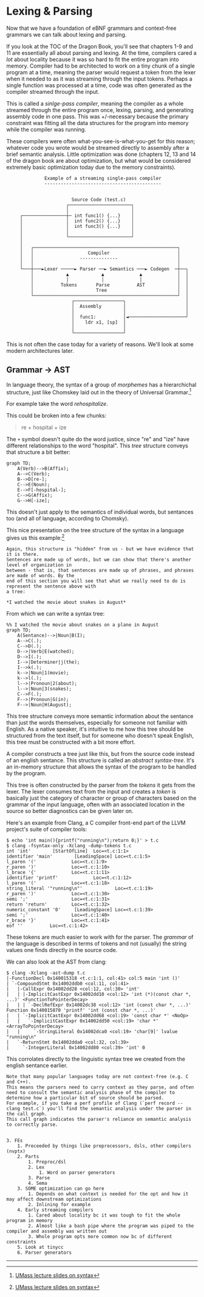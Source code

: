 # Lexing & Parsing

Now that we have a foundation of eBNF grammars and context-free grammars we can talk about lexing and parsing.

If you look at the TOC of the Dragon Book, you'll see that chapters 1-9 and 11 are essentially all about parsing and lexing.
At the time, compilers cared a *lot* about locality because it was so hard to fit the entire program into memory.
Compiler had to be architected to work on a tiny chunk of a single program at a time, meaning the parser would request a token from the lexer when it needed to as it was streaming through the input tokens.
Perhaps a single function was processed at a time, code was often generated as the compiler streamed through the input.

This is called a *sinlge-pass compiler*, meaning the compiler as a whole streamed through the entire program once, lexing, parsing, and generating assembly code in one pass.
This was +/-necessary because the primary constraint was fitting all the data structures for the program into memory while the compiler was running.

These compilers were often what-you-see-is-what-you-get for this reason; whatever code you wrote would be streamed directly to assembly after a brief semantic analysis.
Little optimization was done (chapters 12, 13 and 14 of the dragon book are about optimization, but what would be considered extremely basic optimization today due to the memory constraints).


```
              Example of a streaming single-pass compiler           
              -------------------------------------------           
                                                                    
                                                                    
                        Source Code (test.c)                        
                      ┌───────────────────────┐                     
                      │                       │                     
     ┌────────────────┼─ int func1() {...}    │                     
     │                │  int func2() {...}    │                     
     │                │  int func3() {...}    │                     
     │                │                       │                     
     │                └───────────────────────┘                     
     │                                                              
     │   ┌─────────────────────────────────────────────────────┐    
     │   │                    Compiler                         │    
     │   │                 --------------                      │    
     │   │                                                     │    
     └───┼───►Lexer ─────► Parser ──► Semantics ───► Codegen  ─┼──┐ 
         │            ▲            ▲             ▲             │  │ 
         │            │            │             │             │  │ 
         │          Tokens       Parse          AST            │  │ 
         │                       Tree                          │  │ 
         └─────────────────────────────────────────────────────┘  │ 
                        ┌──────────────────┐                      │ 
                        │  Assembly        │                      │ 
                        │                  │                      │ 
                        │  func1:          │◄─────────────────────┘ 
                        │    ldr x1, [sp]  │                        
                        │                  │                        
                        └──────────────────┘                        

```

This is not often the case today for a variety of reasons.
We'll look at some modern architectures later.

## Grammar -> AST

In language theory, the syntax of a group of *morphemes* has a hierarchichal structure, just like Chomskey laid out in the theory of Universal Grammar.[^ast_in_english]

For example take the word *rehospitalize*.

This could be broken into a few chunks:

> re + hospital + ize

The `+` symbol doesn't quite do the word justice, since "re" and "ize" have different relationships to the word "hospital".
This *tree* structure conveys that structure a bit better:

```mermaid
graph TD;
    A(Verb)-->B(Affix);
    A-->C(Verb);
    B-->D[re-];
    C-->E(Noun);
    E-->F[-hospital-];
    C-->G(Affix);
    G-->H[-ize];
```

This doesn't just apply to the semantics of individual words, but sentances too (and all of language, according to Chomsky).

This nice presentation on the tree structure of the syntax in a language gives us this example:[^ast_in_english]
~~~admonish quote
Again, this structure is "hidden" from us - but we have evidence that it is there.
Sentences are made up of words, but we can show that there's another level of organization in
between - that is, that sentences are made up of phrases, and phrases are made of words. By the
end of this section you will see that what we really need to do is represent the sentence above with
a tree:

*I watched the movie about snakes in August*
~~~

From which we can write a syntax tree:

~~~mermaid
%% I watched the movie about snakes on a plane in August
graph TD;
    A(Sentance)-->|Noun|B(I);
    A-->C(.);
    C-->D(.);
    D-->|Verb|E(watched);
    D-->I(.);
    I-->|Determiner|j(the);
    I-->k(.);
    k-->|Noun|1(movie);
    k-->l(.);
    l-->|Pronoun|2(about);
    l-->|Noun|3(snakes);
    C-->F(.);
    F-->|Pronoun|G(in);
    F-->|Noun|H(August);
~~~

This tree structure conveys more semantic information about the sentance than just the words themselves, especially for someone not familiar with English.
As a native speaker, it's intuitive to me how this tree should be structured from the text itself, but for someone who doesn't speak English, this tree must be constructed with a bit more effort.

A compiler constructs a tree just like this, but from the source code instead of an english sentance.
This structure is called an *abstract syntax-tree*.
It's an in-memory structure that allows the syntax of the program to be handled by the program.

This tree is often constructed by the parser from the *tokens* it gets from the lexer.
The lexer consumes text from the input and creates a *token* is basically just the category of character or group of characters based on the grammar of the input language, often with an associated location in the source so better diagnostics can be given later on.

Here's an example from Clang, a C compiler front-end part of the LLVM project's suite of compiler tools:
```
$ echo 'int main(){printf("running\n");return 0;}' > t.c
$ clang -fsyntax-only -Xclang -dump-tokens t.c
int 'int'        [StartOfLine]  Loc=<t.c:1:1>
identifier 'main'        [LeadingSpace] Loc=<t.c:1:5>
l_paren '('             Loc=<t.c:1:9>
r_paren ')'             Loc=<t.c:1:10>
l_brace '{'             Loc=<t.c:1:11>
identifier 'printf'             Loc=<t.c:1:12>
l_paren '('             Loc=<t.c:1:18>
string_literal '"running\n"'            Loc=<t.c:1:19>
r_paren ')'             Loc=<t.c:1:30>
semi ';'                Loc=<t.c:1:31>
return 'return'         Loc=<t.c:1:32>
numeric_constant '0'     [LeadingSpace] Loc=<t.c:1:39>
semi ';'                Loc=<t.c:1:40>
r_brace '}'             Loc=<t.c:1:41>
eof ''          Loc=<t.c:1:42>
```

These tokens are much easier to work with for the parser.
The *grammar* of the language is described in terms of tokens and not (usually) the string values one finds directly in the source code.

We can also look at the AST from clang:
```
$ clang -Xclang -ast-dump t.c
|-FunctionDecl 0x140015318 <t.c:1:1, col:41> col:5 main 'int ()'
| `-CompoundStmt 0x14002ddb0 <col:11, col:41>
|   |-CallExpr 0x14002dd28 <col:12, col:30> 'int'
|   | |-ImplicitCastExpr 0x14002dd10 <col:12> 'int (*)(const char *, ...)' <FunctionToPointerDecay>
|   | | `-DeclRefExpr 0x14002dc38 <col:12> 'int (const char *, ...)' Function 0x140015870 'printf' 'int (const char *, ...)'
|   | `-ImplicitCastExpr 0x14002dd68 <col:19> 'const char *' <NoOp>
|   |   `-ImplicitCastExpr 0x14002dd50 <col:19> 'char *' <ArrayToPointerDecay>
|   |     `-StringLiteral 0x14002dca0 <col:19> 'char[9]' lvalue "running\n"
|   `-ReturnStmt 0x14002dda0 <col:32, col:39>
|     `-IntegerLiteral 0x14002dd80 <col:39> 'int' 0
```

This corrolates directly to the linguistic syntax tree we created from the english sentance earlier.

~~~admonish important title="Note"
Note that many popular languages today are not context-free (e.g. C and C++).
This means the parsers need to carry context as they parse, and often need to consult the semantic analysis phase of the compiler to determine how a particular bit of source should be parsed.
For example, if you take a perf profile of Clang (`perf record -- clang test.c`) you'll find the semantic analysis under the parser in the call graph.
This call graph indicates the parser's reliance on semantic analysis to correctly parse.
~~~

~~~admonish todo

3. FEs
    1. Preceeded by things like preprocessors, dsls, other compilers (nvptx)
    2. Parts
        1. Preproc/dsl
        2. Lex
            1. Word on parser generators
        3. Parse
        4. Sema
    3. SOME optimization can go here
        1. Depends on what context is needed for the opt and how it may affect downstream optimizations
        2. Inlining for example
    4. Early streaming compilers
        1. Cared about locality bc it was tough to fit the whole program in memory
        2. Almost like a bash pipe where the program was piped to the compiler and assembly was written out
        3. Whole program opts more common now bc of different constraints
    5. Look at tinycc
    6. Parser generators

~~~

---

[^ccarruth_cppnow2023]: [Modernizing Compiler Design for Carbon Toolchain - Chandler Carruth - CppNow 2023](https://youtu.be/ZI198eFghJk?si=Ju9jL8-CzL31QaAz)
[^asciiflow]: [ascii flow for ascii diagrams](https://asciiflow.com/#/)
[^cfg_wpi_edu]: [Context-Free Grammars lecture slides](https://web.cs.wpi.edu/~kal/courses/compilers/module2/RastislavBodikcfg.PDF)
[^ast_in_english]: [UMass lecture slides on syntax](https://people.umass.edu/moiry/syntax.pdf)
